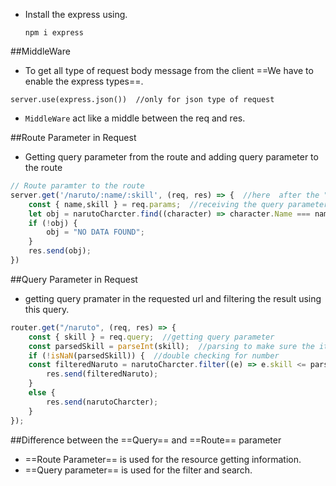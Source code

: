 - Install the express using.
	```
	npm i express
	```

##MiddleWare
- To get all type of request body message from the client ==We have to enable the express types==.
```
server.use(express.json())  //only for json type of request
```
- `MiddleWare` act like a middle between the req and res.

##Route Parameter in Request
- Getting query parameter from the route and adding query parameter to the route
```js
// Route paramter to the route
server.get('/naruto/:name/:skill', (req, res) => {  //here  after the ":" is the query parameter
	const { name,skill } = req.params;  //receiving the query parameter
	let obj = narutoCharcter.find((character) => character.Name === name && character.skill === skill);
	if (!obj) {
		obj = "NO DATA FOUND";
	}
	res.send(obj);
})

```

##Query Parameter in Request
- getting query pramater in the requested url and filtering the result using this query.

```js
router.get("/naruto", (req, res) => {
	const { skill } = req.query;  //getting query parameter
	const parsedSkill = parseInt(skill);  //parsing to make sure the it should be integer
	if (!isNaN(parsedSkill)) {  //double checking for number
	const filteredNaruto = narutoCharcter.filter((e) => e.skill <= parsedSkill);
		res.send(filteredNaruto);
	}
	else {
		res.send(narutoCharcter);
	}
});
```
	
##Difference between the ==Query== and ==Route== parameter
- ==Route Parameter== is used for the resource getting information.
- ==Query parameter== is used for the filter and search.